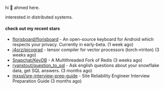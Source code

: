 hi 👋 ahmed here.

interested in distributed systems.

#### check out my recent stars

- [florisboard/florisboard](https://github.com/florisboard/florisboard) - An open-source keyboard for Android which respects your privacy. Currently in early-beta. (1 week ago)
- [j4orz/picograd](https://github.com/j4orz/picograd) - tensor compiler for vector processors (torch-&gt;triton) (3 weeks ago)
- [Snapchat/KeyDB](https://github.com/Snapchat/KeyDB) - A Multithreaded Fork of Redis (3 weeks ago)
- [ryanstout/question_to_sql](https://github.com/ryanstout/question_to_sql) - Ask english questions about your snowflake data, get SQL answers. (3 months ago)
- [mxssl/sre-interview-prep-guide](https://github.com/mxssl/sre-interview-prep-guide) - Site Reliability Engineer Interview Preparation Guide (3 months ago)

